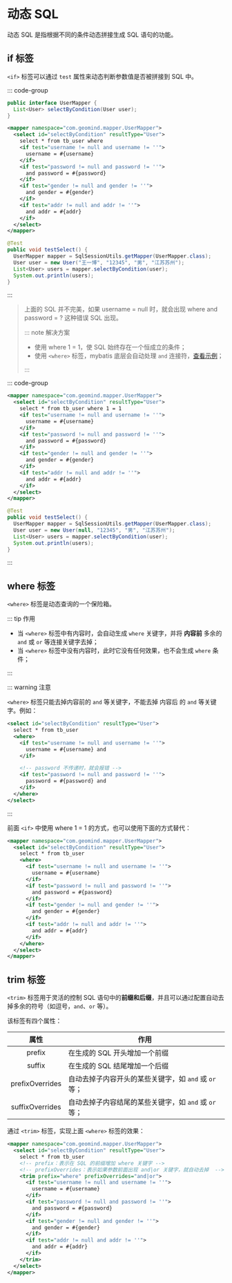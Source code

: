 # 动态 SQL

动态 SQL 是指根据不同的条件动态拼接生成 SQL 语句的功能。



## if 标签

`<if>` 标签可以通过 `test` 属性来动态判断参数值是否被拼接到 SQL 中。

::: code-group

```java [UserMapper]
public interface UserMapper {
  List<User> selectByCondition(User user);
}
```

```xml [UserMapper.xml] {4,7,10,13}
<mapper namespace="com.geomind.mapper.UserMapper">
  <select id="selectByCondition" resultType="User">
    select * from tb_user where
    <if test="username != null and username != ''">
      username = #{username}
    </if>
    <if test="password != null and password != ''">
      and password = #{password}
    </if>
    <if test="gender != null and gender != ''">
      and gender = #{gender}
    </if>
    <if test="addr != null and addr != ''">
      and addr = #{addr}
    </if>
  </select>
</mapper>
```

```java [UserMapperTest] {4,5}
@Test
public void testSelect() {
  UserMapper mapper = SqlSessionUtils.getMapper(UserMapper.class);
  User user = new User("王一博", "12345", "男", "江苏苏州");
  List<User> users = mapper.selectByCondition(user);
  System.out.println(users);
}
```

:::



>上面的 SQL 并不完美，如果 username = null 时，就会出现 where and password = ? 这种错误 SQL 出现。
>
>::: note 解决方案
>
>- 使用 where 1 = 1，使 SQL 始终存在一个恒成立的条件；
>- 使用 `<where>` 标签，mybatis 底层会自动处理 `and` 连接符，[查看示例](#where)；
>
>:::

::: code-group

```xml [UserMapper.xml] {3}
<mapper namespace="com.geomind.mapper.UserMapper">
  <select id="selectByCondition" resultType="User">
    select * from tb_user where 1 = 1
    <if test="username != null and username != ''">
      username = #{username}
    </if>
    <if test="password != null and password != ''">
      and password = #{password}
    </if>
    <if test="gender != null and gender != ''">
      and gender = #{gender}
    </if>
    <if test="addr != null and addr != ''">
      and addr = #{addr}
    </if>
  </select>
</mapper>
```

 ```java [UserMapperTest] {4}
 @Test
 public void testSelect() {
   UserMapper mapper = SqlSessionUtils.getMapper(UserMapper.class);
   User user = new User(null, "12345", "男", "江苏苏州");
   List<User> users = mapper.selectByCondition(user);
   System.out.println(users);
 }
 ```

:::



## where 标签

`<where>` 标签是动态查询的一个保险箱。

::: tip 作用

- 当 `<where>` 标签中有内容时，会自动生成 `where` 关键字，并将 **内容前** 多余的 `and` 或 `or` 等连接关键字去掉；
- 当 `<where>` 标签中没有内容时，此时它没有任何效果，也不会生成 `where` 条件；

:::

::: warning 注意

`<where>` 标签只能去掉内容前的 `and` 等关键字，不能去掉 内容后 的 `and` 等关键字。例如：

```xml
<select id="selectByCondition" resultType="User">
  select * from tb_user
  <where>
    <if test="username != null and username != ''">
      username = #{username} and
    </if>

    <!-- password 不传递时，就会报错 -->
    <if test="password != null and password != ''">
      password = #{password} and
    </if>
  </where>
</select>
```

:::

前面 `<if>` 中使用 where 1 = 1 的方式，也可以使用下面的方式替代：

```xml [UserMapper.xml] {4,17}
<mapper namespace="com.geomind.mapper.UserMapper">
  <select id="selectByCondition" resultType="User">
    select * from tb_user
    <where>
      <if test="username != null and username != ''">
        username = #{username}
      </if>
      <if test="password != null and password != ''">
        and password = #{password}
      </if>
      <if test="gender != null and gender != ''">
        and gender = #{gender}
      </if>
      <if test="addr != null and addr != ''">
        and addr = #{addr}
      </if>
    </where>
  </select>
</mapper>
```



## trim 标签

`<trim>` 标签用于灵活的控制 SQL 语句中的**前缀和后缀**，并且可以通过配置自动去掉多余的符号（如逗号，`and`、`or` 等）。

该标签有四个属性：

|      属性       | 作用                                                  |
| :-------------: | ----------------------------------------------------- |
|     prefix      | 在生成的 SQL 开头增加一个前缀                         |
|     suffix      | 在生成的 SQL 结尾增加一个后缀                         |
| prefixOverrides | 自动去掉子内容开头的某些关键字，如 `and` 或 `or` 等； |
| suffixOverrides | 自动去掉子内容结尾的某些关键字，如 `and` 或 `or` 等； |

通过 `<trim>` 标签，实现上面 `<where>` 标签的效果：

```xml [UserMapper.xml] {6}
<mapper namespace="com.geomind.mapper.UserMapper">
  <select id="selectByCondition" resultType="User">
    select * from tb_user
    <!-- prefix：表示在 SQL 的前缀增加 where 关键字 -->
    <!-- prefixOverrides：表示如果参数前面出现 and|or 关键字，就自动去掉  -->
    <trim prefix="where" prefixOverrides="and|or">
      <if test="username != null and username != ''">
        username = #{username}
      </if>
      <if test="password != null and password != ''">
        and password = #{password}
      </if>
      <if test="gender != null and gender != ''">
        and gender = #{gender}
      </if>
      <if test="addr != null and addr != ''">
        and addr = #{addr}
      </if>
    </trim>
  </select>
</mapper>
```

















